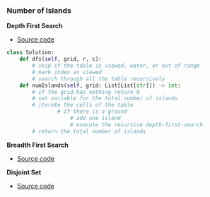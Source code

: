 ### Number of Islands

**Depth First Search**
- [Source code](source/dfs.py)

```python
class Solution:
    def dfs(self, grid, r, c):
        # skip if the table is viewed, water, or out of range
        # mark index as viewed
        # search through all the table recursively
    def numIslands(self, grid: List[List[str]]) -> int:
        # if the grid has nothing return 0
        # set variable for the total number of islands 
        # iterate the cells of the table
                # if there is a ground
                    # add one island
                    # execute the recursive depth-first-search
        # return the total number of islands 
```

**Breadth First Search**
- [Source code](source/bfs.py)

**Disjoint Set**
- [Source code](source/disjoint.py)


